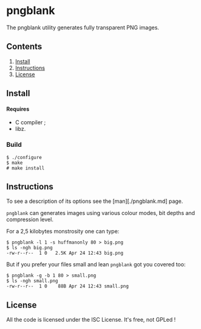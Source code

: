 # pngblank

The pngblank utility generates fully transparent PNG images.

## Contents

1. [Install](#install)
2. [Instructions](#instruction)
3. [License](#license)

## Install

#### Requires

* C compiler ;
* libz.

### Build

    $ ./configure
    $ make
    # make install

## Instructions

To see a description of its options see the [man][./pngblank.md] page.

`pngblank` can generates images using various colour modes, bit depths and compression level.

For a 2,5 kilobytes monstrosity one can type:

    $ pngblank -l 1 -s huffmanonly 80 > big.png
    $ ls -ngh big.png
    -rw-r--r--  1 0   2.5K Apr 24 12:43 big.png

But if you prefer your files small and lean `pngblank` got you covered too:

    $ pngblank -g -b 1 80 > small.png
    $ ls -ngh small.png
    -rw-r--r--  1 0    88B Apr 24 12:43 small.png

## License

All the code is licensed under the ISC License.
It's free, not GPLed !
